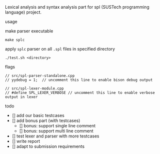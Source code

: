 Lexical analysis and syntax analysis part for spl (SUSTech programming language) project.

usage

make parser executable

```
make splc
```

apply `splc` parser on all `.spl` files in specified directory

```
./test.sh <directory>
```

flags

```
// src/spl-parser-standalone.cpp
// yydebug = 1;  // uncomment this line to enable bison debug output
```

```
// src/spl-lexer-module.cpp
// #define SPL_LEXER_VERBOSE // uncomment this line to enable verbose output in lexer
```

todo

- [] add our basic testcases 
- [] add bonus part (with testcases)
  - [] bonus: support single line comment
  - [] bonus: support multi line comment
- [] test lexer and parser with more testcases
- [] write report
- [] adapt to submission requirements